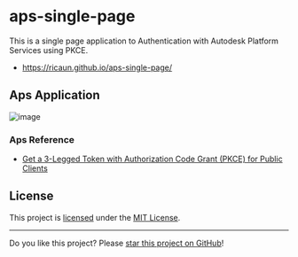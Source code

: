 # aps-single-page

This is a single page application to Authentication with Autodesk Platform Services using PKCE.

* https://ricaun.github.io/aps-single-page/

## Aps Application

![image](https://github.com/user-attachments/assets/14a1053b-e27f-4859-95b1-db5b62ac6e87)

### Aps Reference

* [Get a 3-Legged Token with Authorization Code Grant (PKCE) for Public Clients](https://aps.autodesk.com/en/docs/oauth/v2/tutorials/get-3-legged-token-pkce/)

## License

This project is [licensed](LICENSE) under the [MIT License](https://en.wikipedia.org/wiki/MIT_License).

---

Do you like this project? Please [star this project on GitHub](https://github.com/ricaun-io/ricaun.RevitTest/stargazers)!

